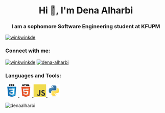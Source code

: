<h1 align="center">Hi 👋, I'm Dena Alharbi</h1>
<h3 align="center">I am a sophomore Software Engineering student at KFUPM</h3>

<p align="left"> <a href="https://twitter.com/winkwinkde" target="blank"><img src="https://img.shields.io/twitter/follow/winkwinkde?logo=twitter&style=for-the-badge" alt="winkwinkde" /></a> </p>

<h3 align="left">Connect with me:</h3>
<p align="left">
<a href="https://twitter.com/winkwinkde" target="blank"><img align="center" src="https://raw.githubusercontent.com/rahuldkjain/github-profile-readme-generator/master/src/images/icons/Social/twitter.svg" alt="winkwinkde" height="30" width="40" /></a>
<a href="https://linkedin.com/in/dena-alharbi" target="blank"><img align="center" src="https://raw.githubusercontent.com/rahuldkjain/github-profile-readme-generator/master/src/images/icons/Social/linked-in-alt.svg" alt="dena-alharbi" height="30" width="40" /></a>
</p>

<h3 align="left">Languages and Tools:</h3>
<p align="left"> <a href="https://www.w3schools.com/css/" target="_blank" rel="noreferrer"> <img src="https://raw.githubusercontent.com/devicons/devicon/master/icons/css3/css3-original-wordmark.svg" alt="css3" width="40" height="40"/> </a> <a href="https://www.w3.org/html/" target="_blank" rel="noreferrer"> <img src="https://raw.githubusercontent.com/devicons/devicon/master/icons/html5/html5-original-wordmark.svg" alt="html5" width="40" height="40"/> </a> <a href="https://developer.mozilla.org/en-US/docs/Web/JavaScript" target="_blank" rel="noreferrer"> <img src="https://raw.githubusercontent.com/devicons/devicon/master/icons/javascript/javascript-original.svg" alt="javascript" width="40" height="40"/> </a> <a href="https://www.python.org" target="_blank" rel="noreferrer"> <img src="https://raw.githubusercontent.com/devicons/devicon/master/icons/python/python-original.svg" alt="python" width="40" height="40"/> </a> </p>

<p><img align="center" src="https://github-readme-stats.vercel.app/api/top-langs?username=denaalharbi&show_icons=true&locale=en&layout=compact" alt="denaalharbi" /></p>
